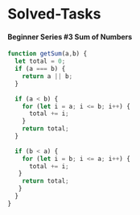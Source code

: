 # Solved-Tasks
####  Beginner Series #3 Sum of Numbers
```javascript
function getSum(a,b) {
  let total = 0;  
  if (a === b) {
    return a || b;
  }
  
  if (a < b) {
    for (let i = a; i <= b; i++) {
      total += i;
    }
    return total;
  }
  
  if (b < a) {
    for (let i = b; i <= a; i++) {
      total += i;
   }
    return total;
   }
  }
}
```


